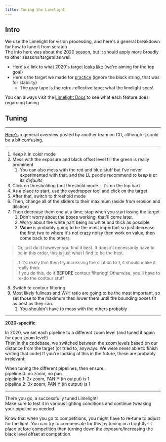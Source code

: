 ```yaml
---
title: Tuning the Limelight
---
```


## Intro

We use the Limelight for vision processing, and here's a general breakdown for how to tune it from scratch  
The info here was about the 2020 season, but it should apply more broadly to other seasons/targets as well.  

- Here's a link to what 2020's target [looks like](https://i.imgur.com/LnuB8Tz.png) (we're aiming for the top goal)  
- Here's the target we made for [practice](https://i.imgur.com/c1xEeja.png) (ignore the black string, that was for stability)  
  - The gray tape is the retro-reflective tape; what the limelight sees!

You can always visit the [Limelight Docs](https://docs.limelightvision.io/en/latest/vision_pipeline_tuning.html) to see what each feature does regarding tuning

## Tuning
---
[Here's](https://i.imgur.com/rM0qlI0.png) a general overview posted by another team on CD, although it could be a bit confusing.

---

1. Keep it in color mode
2. Mess with the exposure and black offset level till the green is really prominent
   1. You can also mess with the red and blue stuff but I've never experimented with that, and the LL people recommend to *keep it at its defaults*
3. Click on thresholding (not threshold mode - it's on the top bar)
4. As a place to start, use the eyedropper tool and click on the target
5. After that, switch to threshold mode
6. Then, change all of the sliders to their maximum (aside from erosion and dilation)
7. Then decrease them one at a time; stop when you start losing the target 
   1. Don't worry about the boxes working, that'll come later. 
   2. Worry about the white part being as white and thick as possible
   3. **Value** is probably going to be the most important so just decrease the first two to where it's not crazy noisy then work on value, then come back to the others
   
> Or, just do it however you find it best. It doesn't necessarily have to be in this order, this is just what I find to be the best.

> If it's really thin then try increasing the dilation to 1, it should make it really thick  
> If you do this, do it **BEFORE** contour filtering! Otherwise, you'll have to re-do the contour stuff

8. Switch to contour filtering
9. Most likely fullness and W/H ratio are going to be the most important, so set those to the maximum then lower them until the bounding boxes fit as best as they can.
   1. You shouldn't have to mess with the others probably 

---
**2020-specific**:

In 2020, we set each pipeline to a different zoom level (and tuned it again for each zoom level!)  
Then in the codebase, we switched between the zoom levels based on our distance from the target (or tried to, anyways. We were never able to finish writing that code)
If you're looking at this in the future, these are probably irrelevant:

When tuning the different pipelines, then ensure:  
pipeline 0: no zoom, no pan  
pipeline 1: 2x zoom, PAN Y (in output) is 1  
pipeline 2: 3x zoom, PAN Y (in output) is 1  

---

There you go, a successfully tuned Limelight!  
Make sure to test it in various lighting conditions and continue tweaking your pipeline as needed.

Know that when you go to competitions, you might have to re-tune to adjust for the light. You can try to compensate for this by tuning in a brightly-lit place before competition then turning down the exposure/increasing the black level offset at competition.